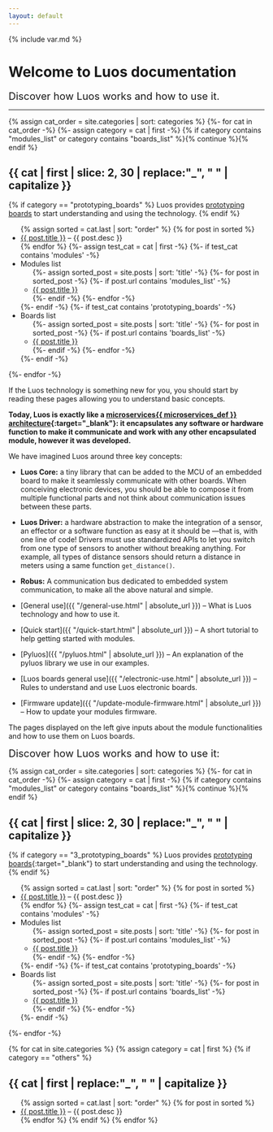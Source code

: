 ```yaml
---
layout: default
---
```

{% include var.md %}

# Welcome to Luos documentation

<span style="font-size: 20px;">Discover how Luos works and how to use it.</span>

<hr class="hr_top">

{% assign cat_order = site.categories | sort: categories %}
{%- for cat in cat_order -%}
{%- assign category = cat | first -%}
{% if category contains "modules_list" or category contains "boards_list" %}{% continue %}{% endif %}
## {{ cat | first | slice: 2, 30 | replace:"_", " " | capitalize }}
{% if category == "prototyping_boards" %}
Luos provides [prototyping boards]("https://www.generationrobots.com/fr/256_luos") to start understanding and using the technology.
{% endif %}
<ul>
{% assign sorted = cat.last | sort: "order" %}
{% for post in sorted %}
<li><a class="{% if post.wip == 1 %}wip_txt{% endif %}" href="{{ post.url }}">{{ post.title }}</a> – {{ post.desc }}</li>
{% endfor %}
{%- assign test_cat = cat | first -%}
{%- if test_cat contains 'modules' -%}
	<li class="ul_tree"><span class="branch_closed">Modules list</span>
		<ul class="closed">
			{%- assign sorted_post = site.posts | sort: 'title' -%}
			{%- for post in sorted_post -%}
			{%- if post.url contains 'modules_list' -%}
			<li class="branch_single"><a href="{{ post.url }}">{{ post.title }}</a></li>
			{%- endif -%}
			{%- endfor -%}
		</ul>
	</li>
{%- endif -%}
{%- if test_cat contains 'prototyping_boards' -%}
	<li class="ul_tree"><span class="branch_closed">Boards list</span>
		<ul class="closed">
			{%- assign sorted_post = site.posts | sort: 'title' -%}
			{%- for post in sorted_post -%}
			{%- if post.url contains 'boards_list' -%}
			<li class="branch_single"><a href="{{ post.url }}">{{ post.title }}</a></li>
			{%- endif -%}
			{%- endfor -%}
		</ul>
	</li>
{%- endif -%}
</ul>
{%- endfor -%}

If the Luos technology is something new for you, you should start by reading these pages allowing you to understand basic concepts.

**Today, Luos is exactly like a [<span class="tooltip">microservices<span class="tooltiptext">{{ microservices_def }}</span></span> architecture](https://en.wikipedia.org/wiki/Microservices){:target="_blank"}: it encapsulates any software or hardware function to make it communicate and work with any other encapsulated module, however it was developed.**

We have imagined Luos around three key concepts:
 * **Luos Core:** a tiny library that can be added to the MCU of an embedded board to make it seamlessly communicate with other boards. When conceiving electronic devices, you should be able to compose it from multiple functional parts and not think about communication issues between these parts.
 * **Luos Driver:** a hardware abstraction to make the integration of a sensor, an effector or a software function as easy at it should be &mdash;that is, with one line of code! Drivers must use standardized APIs to let you switch from one type of sensors to another without breaking anything. For example, all types of distance sensors should return a distance in meters using a same function `get_distance()`.
 * **Robus:** A communication bus dedicated to embedded system communication, to make all the above natural and simple. 

* [General use]({{ "/general-use.html" | absolute_url }}) – What is Luos technology and how to use it.
* [Quick start]({{ "/quick-start.html" | absolute_url }}) – A short tutorial to help getting started with modules.
* [Pyluos]({{ "/pyluos.html" | absolute_url }}) – An explanation of the pyluos library we use in our examples.
* [Luos boards general use]({{ "/electronic-use.html" | absolute_url }}) – Rules to understand and use Luos electronic boards.
* [Firmware update]({{ "/update-module-firmware.html" | absolute_url }}) – How to update your modules firmware.

The pages displayed on the left give inputs about the module functionalities and how to use them on Luos boards.

<span style="font-size: 20px;">Discover how Luos works and how to use it:</span>

{% assign cat_order = site.categories | sort: categories %}
{%- for cat in cat_order -%}
{%- assign category = cat | first -%}
{% if category contains "modules_list" or category contains "boards_list" %}{% continue %}{% endif %}
## {{ cat | first | slice: 2, 30 | replace:"_", " " | capitalize }}
{% if category == "3_prototyping_boards" %}
Luos provides [prototyping boards](https://www.generationrobots.com/fr/256_luos){:target="_blank"} to start understanding and using the technology.
{% endif %}
<ul>
{% assign sorted = cat.last | sort: "order" %}
{% for post in sorted %}
<li><a class="{% if post.wip == 1 %}wip_txt{% endif %}" href="{{ post.url }}">{{ post.title }}</a> – {{ post.desc }}</li>
{% endfor %}
{%- assign test_cat = cat | first -%}
{%- if test_cat contains 'modules' -%}
	<li class="ul_tree"><span class="branch_closed">Modules list</span>
		<ul class="closed">
			{%- assign sorted_post = site.posts | sort: 'title' -%}
			{%- for post in sorted_post -%}
			{%- if post.url contains 'modules_list' -%}
			<li class="branch_single"><a href="{{ post.url }}">{{ post.title }}</a></li>
			{%- endif -%}
			{%- endfor -%}
		</ul>
	</li>
{%- endif -%}
{%- if test_cat contains 'prototyping_boards' -%}
	<li class="ul_tree"><span class="branch_closed">Boards list</span>
		<ul class="closed">
			{%- assign sorted_post = site.posts | sort: 'title' -%}
			{%- for post in sorted_post -%}
			{%- if post.url contains 'boards_list' -%}
			<li class="branch_single"><a href="{{ post.url }}">{{ post.title }}</a></li>
			{%- endif -%}
			{%- endfor -%}
		</ul>
	</li>
{%- endif -%}
</ul>
{%- endfor -%}

{% for cat in site.categories %}
{% assign category = cat | first %}
{% if category == "others" %}
## {{ cat | first | replace:"_", " " | capitalize }}
<ul>
{% assign sorted = cat.last | sort: "order" %}
{% for post in sorted %}
<li><a class="{% if post.wip == 1 %}wip_txt{% endif %}" href="{{ post.url }}">{{ post.title }}</a> – {{ post.desc }}</li>
{% endfor %}
{% endif %}
{% endfor %}
